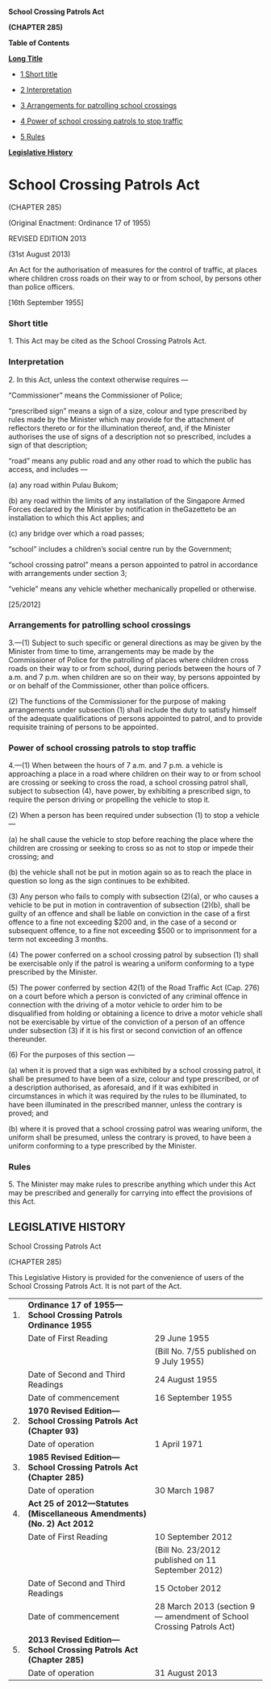 **School Crossing Patrols Act**

**(CHAPTER 285)**

**Table of Contents**

[**Long Title**](#School-Crossing-Patrols-Act)

- [1 Short title](#Short-title)

- [2 Interpretation](#Interpretation)

- [3 Arrangements for patrolling school crossings](#Arrangements-for-patrolling-school-crossings)

- [4 Power of school crossing patrols to stop traffic](#Power-of-school-crossing-patrols-to-stop-traffic)

- [5 Rules](#Rules)

[**Legislative History**](#Legislative-History)

# School Crossing Patrols Act

(CHAPTER 285)

(Original Enactment: Ordinance 17 of 1955)

REVISED EDITION 2013

(31st August 2013)

An Act for the authorisation of measures for the control of traffic, at places where children cross roads on their way to or from school, by persons other than police officers.

[16th September 1955]

### Short title

1\. This Act may be cited as the School Crossing Patrols Act.

### Interpretation

2\. In this Act, unless the context otherwise requires —

“Commissioner” means the Commissioner of Police;

“prescribed sign” means a sign of a size, colour and type prescribed by rules made by the Minister which may provide for the attachment of reflectors thereto or for the illumination thereof, and, if the Minister authorises the use of signs of a description not so prescribed, includes a sign of that description;

“road” means any public road and any other road to which the public has access, and includes —

(a) any road within Pulau Bukom;

(b) any road within the limits of any installation of the Singapore Armed Forces declared by the Minister by notification in theGazetteto be an installation to which this Act applies; and

(c) any bridge over which a road passes;

“school” includes a children’s social centre run by the Government;

“school crossing patrol” means a person appointed to patrol in accordance with arrangements under section 3;

“vehicle” means any vehicle whether mechanically propelled or otherwise.

[25/2012]

### Arrangements for patrolling school crossings

3\.—(1) Subject to such specific or general directions as may be given by the Minister from time to time, arrangements may be made by the Commissioner of Police for the patrolling of places where children cross roads on their way to or from school, during periods between the hours of 7 a.m. and 7 p.m. when children are so on their way, by persons appointed by or on behalf of the Commissioner, other than police officers.

(2) The functions of the Commissioner for the purpose of making arrangements under subsection (1) shall include the duty to satisfy himself of the adequate qualifications of persons appointed to patrol, and to provide requisite training of persons to be appointed.

### Power of school crossing patrols to stop traffic

4\.—(1) When between the hours of 7 a.m. and 7 p.m. a vehicle is approaching a place in a road where children on their way to or from school are crossing or seeking to cross the road, a school crossing patrol shall, subject to subsection (4), have power, by exhibiting a prescribed sign, to require the person driving or propelling the vehicle to stop it.

(2) When a person has been required under subsection (1) to stop a vehicle —

(a) he shall cause the vehicle to stop before reaching the place where the children are crossing or seeking to cross so as not to stop or impede their crossing; and

(b) the vehicle shall not be put in motion again so as to reach the place in question so long as the sign continues to be exhibited.

(3) Any person who fails to comply with subsection (2)(a), or who causes a vehicle to be put in motion in contravention of subsection (2)(b), shall be guilty of an offence and shall be liable on conviction in the case of a first offence to a fine not exceeding $200 and, in the case of a second or subsequent offence, to a fine not exceeding $500 or to imprisonment for a term not exceeding 3 months.

(4) The power conferred on a school crossing patrol by subsection (1) shall be exercisable only if the patrol is wearing a uniform conforming to a type prescribed by the Minister.

(5) The power conferred by section 42(1) of the Road Traffic Act (Cap. 276) on a court before which a person is convicted of any criminal offence in connection with the driving of a motor vehicle to order him to be disqualified from holding or obtaining a licence to drive a motor vehicle shall not be exercisable by virtue of the conviction of a person of an offence under subsection (3) if it is his first or second conviction of an offence thereunder.

(6) For the purposes of this section —

(a) when it is proved that a sign was exhibited by a school crossing patrol, it shall be presumed to have been of a size, colour and type prescribed, or of a description authorised, as aforesaid, and if it was exhibited in circumstances in which it was required by the rules to be illuminated, to have been illuminated in the prescribed manner, unless the contrary is proved; and

(b) where it is proved that a school crossing patrol was wearing uniform, the uniform shall be presumed, unless the contrary is proved, to have been a uniform conforming to a type prescribed by the Minister.

### Rules

5\. The Minister may make rules to prescribe anything which under this Act may be prescribed and generally for carrying into effect the provisions of this Act.

## LEGISLATIVE HISTORY

School Crossing Patrols Act

(CHAPTER 285)

This Legislative History is provided for the convenience of users of the School Crossing Patrols Act. It is not part of the Act.

||||
|:-|:-|:-|
|1.|**Ordinance 17 of 1955—School Crossing Patrols Ordinance 1955**|
||Date of First Reading|29 June 1955|
|||(Bill No. 7/55 published on 9 July 1955)|
||Date of Second and Third Readings|24 August 1955|
||Date of commencement|16 September 1955|
|2.|**1970 Revised Edition—School Crossing Patrols Act (Chapter 93)**|
||Date of operation|1 April 1971|
|3.|**1985 Revised Edition—School Crossing Patrols Act (Chapter 285)**|
||Date of operation|30 March 1987|
|4.|**Act 25 of 2012—Statutes (Miscellaneous Amendments) (No. 2) Act 2012**|
||Date of First Reading|10 September 2012|
|||(Bill No. 23/2012 published on 11 September 2012)|
||Date of Second and Third Readings|15 October 2012|
||Date of commencement|28 March 2013 (section 9 — amendment of School Crossing Patrols Act)|
|5.|**2013 Revised Edition—School Crossing Patrols Act (Chapter 285)**|
||Date of operation|31 August 2013|
